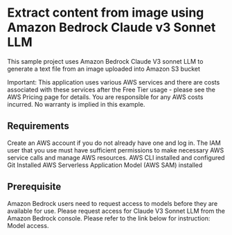 # Extract content from image using Amazon Bedrock Claude v3 Sonnet LLM

This sample project uses Amazon Bedrock Claude V3 sonnet LLM to generate a text file from an image uploaded into Amazon S3 bucket

Important: This application uses various AWS services and there are costs associated with these services after the Free Tier usage - please see the AWS Pricing page for details. You are responsible for any AWS costs incurred. No warranty is implied in this example.

## Requirements
Create an AWS account if you do not already have one and log in. The IAM user that you use must have sufficient permissions to make necessary AWS service calls and manage AWS resources.
AWS CLI installed and configured
Git Installed
AWS Serverless Application Model (AWS SAM) installed

## Prerequisite
Amazon Bedrock users need to request access to models before they are available for use. Please request access for Claude V3 Sonnet LLM from the Amazon Bedrock console. Please refer to the link below for instruction: Model access.
